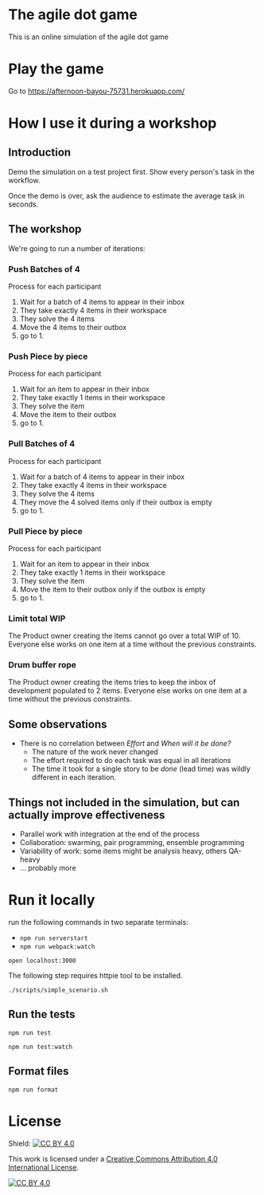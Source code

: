 # The agile dot game

This is an online simulation of the agile dot game

# Play the game

Go to https://afternoon-bayou-75731.herokuapp.com/

# How I use it during a workshop

## Introduction

Demo the simulation on a test project first.
Show every person's task in the workflow.

Once the demo is over, ask the audience to estimate the average task in seconds.

## The workshop

We're going to run a number of iterations:

### Push Batches of 4

Process for each participant

1. Wait for a batch of 4 items to appear in their inbox
2. They take exactly 4 items in their workspace
3. They solve the 4 items
4. Move the 4 items to their outbox
5. go to 1.

### Push Piece by piece

Process for each participant

1. Wait for an item to appear in their inbox
2. They take exactly 1 items in their workspace
3. They solve the item
4. Move the item to their outbox
5. go to 1.

### Pull Batches of 4

Process for each participant

1. Wait for a batch of 4 items to appear in their inbox
2. They take exactly 4 items in their workspace
3. They solve the 4 items
4. They move the 4 solved items only if their outbox is empty
5. go to 1.

### Pull Piece by piece

Process for each participant

1. Wait for an item to appear in their inbox
2. They take exactly 1 items in their workspace
3. They solve the item
4. Move the item to their outbox only if the outbox is empty
5. go to 1.

### Limit total WIP

The Product owner creating the items cannot go over a total WIP of 10.
Everyone else works on one item at a time without the previous constraints.

### Drum buffer rope

The Product owner creating the items tries to keep the inbox of development populated to 2 items.
Everyone else works on one item at a time without the previous constraints.

## Some observations

- There is no correlation between _Effort_ and _When will it be done?_
  - The nature of the work never changed
  - The effort required to do each task was equal in all iterations
  - The time it took for a single story to be _done_ (lead time) was wildly different in each iteration.

## Things not included in the simulation, but can actually improve effectiveness

- Parallel work with integration at the end of the process
- Collaboration: swarming, pair programming, ensemble programming
- Variability of work: some items might be analysis heavy, others QA-heavy
- ... probably more

# Run it locally

run the following commands in two separate terminals:

- `npm run serverstart`
- `npm run webpack:watch`

`open localhost:3000`

The following step requires httpie tool to be installed.

`./scripts/simple_scenario.sh`

## Run the tests

`npm run test`

`npm run test:watch`

## Format files

`npm run format`

# License

Shield: [![CC BY 4.0][cc-by-shield]][cc-by]

This work is licensed under a
[Creative Commons Attribution 4.0 International License][cc-by].

[![CC BY 4.0][cc-by-image]][cc-by]

[cc-by]: http://creativecommons.org/licenses/by/4.0/
[cc-by-image]: https://i.creativecommons.org/l/by/4.0/88x31.png
[cc-by-shield]: https://img.shields.io/badge/License-CC%20BY%204.0-lightgrey.svg
